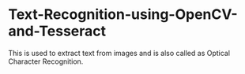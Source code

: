 # Text-Recognition-using-OpenCV-and-Tesseract
This is used to extract text from images and is also called as Optical Character Recognition.
